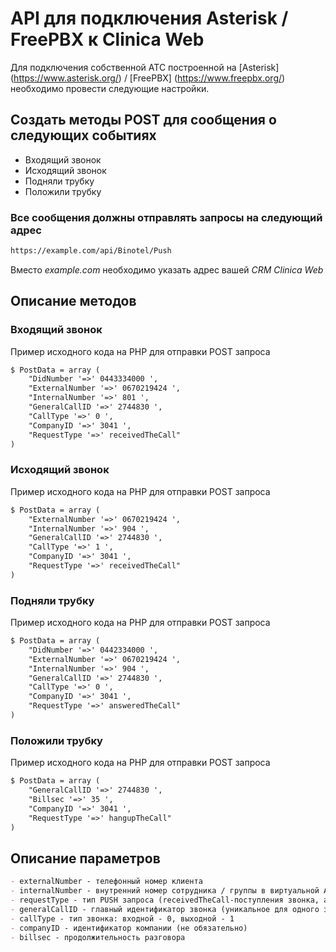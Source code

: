 # API для подключения Asterisk / FreePBX к Clinica Web

Для подключения собственной АТС построенной на [Asterisk] (https://www.asterisk.org/) / [FreePBX] (https://www.freepbx.org/) необходимо провести следующие настройки.

## Создать методы POST для сообщения о следующих событиях

- Входящий звонок
- Исходящий звонок
- Подняли трубку
- Положили трубку

### Все сообщения должны отправлять запросы на следующий адрес

```Markdown
https://example.com/api/Binotel/Push
```

Вместо _example.com_ необходимо указать адрес вашей _CRM Clinica Web_

## Описание методов

### Входящий звонок

Пример исходного кода на PHP для отправки POST запроса

```Markdown
$ PostData = array (
    "DidNumber '=>' 0443334000 ',
    "ExternalNumber '=>' 0670219424 ',
    "InternalNumber '=>' 801 ',
    "GeneralCallID '=>' 2744830 ',
    "CallType '=>' 0 ',
    "CompanyID '=>' 3041 ',
    "RequestType '=>' receivedTheCall"
)
```

### Исходящий звонок

Пример исходного кода на PHP для отправки POST запроса

```Markdown
$ PostData = array (
    "ExternalNumber '=>' 0670219424 ',
    "InternalNumber '=>' 904 ',
    "GeneralCallID '=>' 2744830 ',
    "CallType '=>' 1 ',
    "CompanyID '=>' 3041 ',
    "RequestType '=>' receivedTheCall"
)
```

### Подняли трубку

Пример исходного кода на PHP для отправки POST запроса

```Markdown
$ PostData = array (
    "DidNumber '=>' 0442334000 ',
    "ExternalNumber '=>' 0670219424 ',
    "InternalNumber '=>' 904 ',
    "GeneralCallID '=>' 2744830 ',
    "CallType '=>' 0 ',
    "CompanyID '=>' 3041 ',
    "RequestType '=>' answeredTheCall"
)
```

### Положили трубку

Пример исходного кода на PHP для отправки POST запроса

```Markdown
$ PostData = array (
    "GeneralCallID '=>' 2744830 ',
    "Billsec '=>' 35 ',
    "CompanyID '=>' 3041 ',
    "RequestType '=>' hangupTheCall"
)
```

## Описание параметров

```Markdown
- externalNumber - телефонный номер клиента
- internalNumber - внутренний номер сотрудника / группы в виртуальной АТС
- requestType - тип PUSH запроса (receivedTheCall-поступления звонка, answeredTheCall-поднятия трубки (ответ на звонок), hangupTheCall- завершения звонка)
- generalCallID - главный идентификатор звонка (уникальное для одного звонка)
- callType - тип звонка: входной - 0, выходной - 1
- companyID - идентификатор компании (не обязательно)
- billsec - продолжительность разговора
```